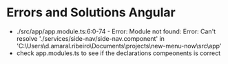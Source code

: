 # Errors and Solutions Angular

- ./src/app/app.module.ts:6:0-74 - Error: Module not found: Error: Can't resolve './services/side-nav/side-nav.component' in 'C:\Users\d.amaral.ribeiro\Documents\projects\new-menu-now\src\app'
- check app.modules.ts to see if the declarations compeonents is correct
